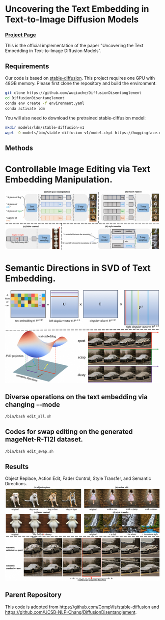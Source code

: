 # Uncovering the Text Embedding in Text-to-Image Diffusion Models
### [Project Page](https://yuhuustc.github.io/UTE/)


This is the official implementation of the paper "Uncovering the Text Embedding in Text-to-Image Diffusion Models".



## Requirements
Our code is based on <a href="https://github.com/CompVis/stable-diffusion">stable-diffusion</a>. This project requires one GPU with 48GB memory. Please first clone the repository and build the environment:
```bash
git clone https://github.com/wuqiuche/DiffusionDisentanglement
cd DiffusionDisentanglement
conda env create -f environment.yaml
conda activate ldm
```

You will also need to download the pretrained stable-diffusion model:
```bash
mkdir models/ldm/stable-diffusion-v1
wget -O models/ldm/stable-diffusion-v1/model.ckpt https://huggingface.co/CompVis/stable-diffusion-v-1-4-original/resolve/main/sd-v1-4.ckpt
```

## Methods
# Controllable Image Editing via Text Embedding Manipulation.
![](./data/pipeline1.png)

# Semantic Directions in SVD of Text Embedding.
![](./data/pipeline2.png)


## Diverse operations on the text embedding via changing --mode
```bash
/bin/bash edit_all.sh
```

## Codes for swap editing on the generated mageNet-R-TI2I dataset.
```bash
/bin/bash edit_swap.sh
```



## Results
Object Replace, Action Edit, Fader Control, Style Transfer, and Semantic Directions.
![](./data/result.png)

## Parent Repository
This code is adopted from <a href="">https://github.com/CompVis/stable-diffusion</a> and <a href="">https://github.com/UCSB-NLP-Chang/DiffusionDisentanglement</a>.
